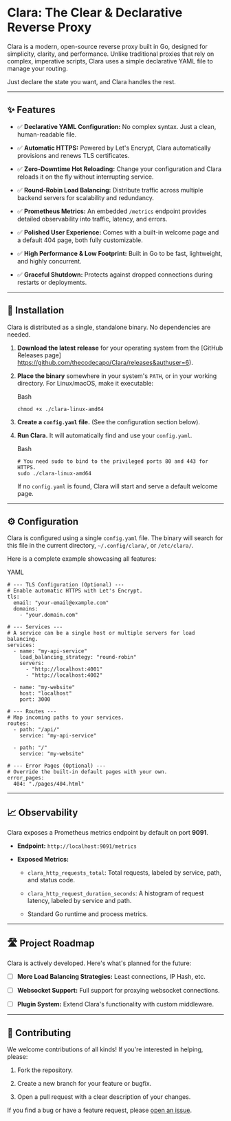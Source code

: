 # Clara: The Clear & Declarative Reverse Proxy


Clara is a modern, open-source reverse proxy built in Go, designed for simplicity, clarity, and performance. Unlike traditional proxies that rely on complex, imperative scripts, Clara uses a simple declarative YAML file to manage your routing.

Just declare the state you want, and Clara handles the rest.

* * * * *

## ✨ Features


-   ✅ **Declarative YAML Configuration:** No complex syntax. Just a clean, human-readable file.

-   ✅ **Automatic HTTPS:** Powered by Let's Encrypt, Clara automatically provisions and renews TLS certificates.

-   ✅ **Zero-Downtime Hot Reloading:** Change your configuration and Clara reloads it on the fly without interrupting service.

-   ✅ **Round-Robin Load Balancing:** Distribute traffic across multiple backend servers for scalability and redundancy.

-   ✅ **Prometheus Metrics:** An embedded `/metrics` endpoint provides detailed observability into traffic, latency, and errors.

-   ✅ **Polished User Experience:** Comes with a built-in welcome page and a default 404 page, both fully customizable.

-   ✅ **High Performance & Low Footprint:** Built in Go to be fast, lightweight, and highly concurrent.

-   ✅ **Graceful Shutdown:** Protects against dropped connections during restarts or deployments.

* * * * *

## 🚀 Installation


Clara is distributed as a single, standalone binary. No dependencies are needed.

1.  **Download the latest release** for your operating system from the [GitHub Releases page] https://github.com/thecodecapo/Clara/releases&authuser=6).

2.  **Place the binary** somewhere in your system's `PATH`, or in your working directory. For Linux/macOS, make it executable:

    Bash

    ```
    chmod +x ./clara-linux-amd64

    ```

3.  **Create a `config.yaml` file.** (See the configuration section below).

4.  **Run Clara.** It will automatically find and use your `config.yaml`.

    Bash

    ```
    # You need sudo to bind to the privileged ports 80 and 443 for HTTPS.
    sudo ./clara-linux-amd64

    ```

    If no `config.yaml` is found, Clara will start and serve a default welcome page.

* * * * *

## ⚙️ Configuration


Clara is configured using a single `config.yaml` file. The binary will search for this file in the current directory, `~/.config/clara/`, or `/etc/clara/`.

Here is a complete example showcasing all features:

YAML

```
# --- TLS Configuration (Optional) ---
# Enable automatic HTTPS with Let's Encrypt.
tls:
  email: "your-email@example.com"
  domains:
    - "your.domain.com"

# --- Services ---
# A service can be a single host or multiple servers for load balancing.
services:
  - name: "my-api-service"
    load_balancing_strategy: "round-robin"
    servers:
      - "http://localhost:4001"
      - "http://localhost:4002"

  - name: "my-website"
    host: "localhost"
    port: 3000

# --- Routes ---
# Map incoming paths to your services.
routes:
  - path: "/api/"
    service: "my-api-service"

  - path: "/"
    service: "my-website"

# --- Error Pages (Optional) ---
# Override the built-in default pages with your own.
error_pages:
  404: "./pages/404.html"

```

* * * * *

## 📈 Observability


Clara exposes a Prometheus metrics endpoint by default on port **9091**.

-   **Endpoint:** `http://localhost:9091/metrics`

-   **Exposed Metrics:**

    -   `clara_http_requests_total`: Total requests, labeled by service, path, and status code.

    -   `clara_http_request_duration_seconds`: A histogram of request latency, labeled by service and path.

    -   Standard Go runtime and process metrics.

* * * * *

## 🛣️ Project Roadmap


Clara is actively developed. Here's what's planned for the future:

-   [ ] **More Load Balancing Strategies:** Least connections, IP Hash, etc.

-   [ ] **Websocket Support:** Full support for proxying websocket connections.

-   [ ] **Plugin System:** Extend Clara's functionality with custom middleware.

* * * * *

## 🙌 Contributing


We welcome contributions of all kinds! If you're interested in helping, please:

1.  Fork the repository.

2.  Create a new branch for your feature or bugfix.

3.  Open a pull request with a clear description of your changes.

If you find a bug or have a feature request, please [open an issue](https://github.com/thecodecapo/Clara/issues).